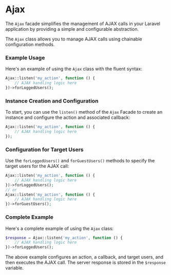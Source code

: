 # Ajax

The `Ajax` facade simplifies the management of AJAX calls in your Laravel application by providing a simple and configurable abstraction.

The `Ajax` class allows you to manage AJAX calls using chainable configuration methods.

### Example Usage

Here's an example of using the `Ajax` class with the fluent syntax:

```php
Ajax::listen('my_action', function () {
    // AJAX handling logic here
})->forLoggedUsers();
```

### Instance Creation and Configuration

To start, you can use the `listen()` method of the `Ajax` Facade to create an instance and configure the action and associated callback:

```php
Ajax::listen('my_action', function () {
    // AJAX handling logic here
});
```

### Configuration for Target Users

Use the `forLoggedUsers()` and `forGuestUsers()` methods to specify the target users for the AJAX call:

```php
Ajax::listen('my_action', function () {
    // AJAX handling logic here
})->forLoggedUsers();
// or
Ajax::listen('my_action', function () {
    // AJAX handling logic here
})->forGuestUsers();
```

### Complete Example

Here's a complete example of using the `Ajax` class:

```php
$response = Ajax::listen('my_action', function () {
    // AJAX handling logic here
})->forLoggedUsers();
```

The above example configures an action, a callback, and target users, and then executes the AJAX call. The server response is stored in the `$response` variable.

